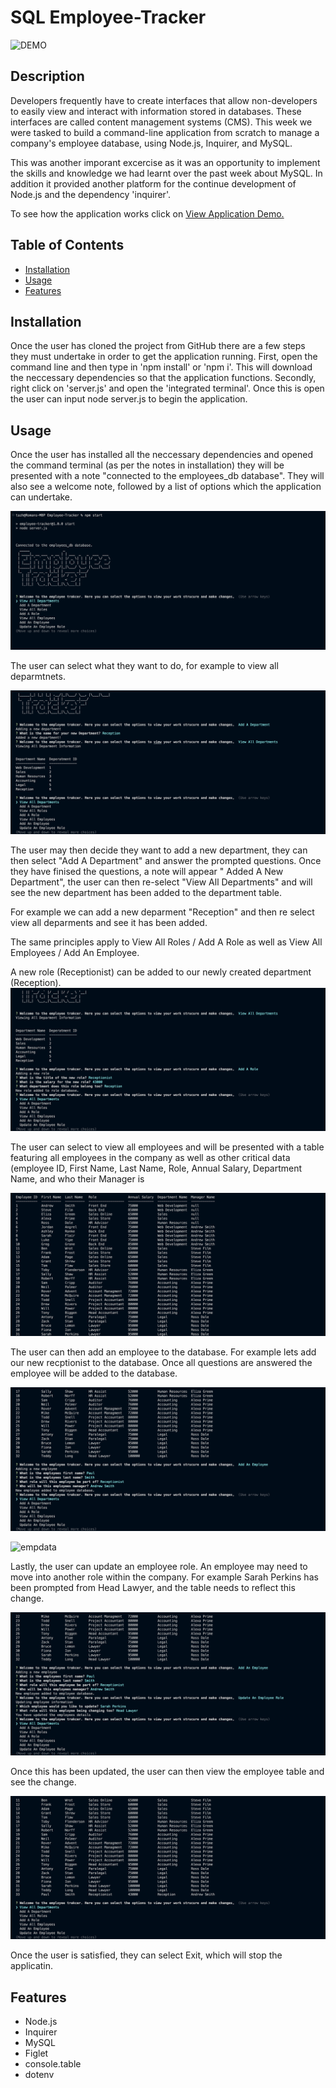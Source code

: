 # SQL Employee-Tracker

![DEMO](assets/tracker.gif)

## Description
Developers frequently have to create interfaces that allow non-developers to easily view and interact with information stored in databases. These interfaces are called content management systems (CMS). This week we were tasked to build a command-line application from scratch to manage a company's employee database, using Node.js, Inquirer, and MySQL. 

This was another imporant excercise as it was an opportunity to implement the skills and knowledge we had learnt over the past week about MySQL. In addition it provided another platform for the continue development of Node.js and the dependency 'inquirer'. 

To see how the application works click on [View Application Demo.](https://drive.google.com/file/d/1MHcRjpFbJ4NTBQccByAA3axjDpGUfd4s/view)


## Table of Contents 
- [Installation](#installation)
- [Usage](#usage)
- [Features](#features)

## Installation
Once the user has cloned the project from GitHub there are a few steps they must undertake in order to get the application running. 
First, open the command line and then type in 'npm install' or 'npm i'. This will download the neccessary dependencies so that the application functions. 
Secondly, right click on 'server.js' and open the 'integrated terminal'. Once this is open the user can input node server.js to begin the application.  


## Usage
Once the user has installed all the neccessary dependencies and opened the command terminal (as per the notes in installation) they will be presented with a note "connected to the employees_db database". 
They will also see a welcome note, followed by a list of options which the application can undertake. 

![welcome](assets/welcome.png)

The user can select what they want to do, for example to view all deparmtnets. 

![departments](assets/departments.png)

The user may then decide they want to add a new department, they can then select "Add A Department" and answer the prompted questions. Once they have finised the questions, a note will appear " Added A New Department", 
the user can then re-select "View All Departments" and will see the new department has been added to the department table. 

For example we can add a new deparment "Reception" and then re select view all deparments and see it has been added. 

The same principles apply to View All Roles / Add A Role as well as View All Employees / Add An Employee. 

A new role (Receptionist) can be added to our newly created department (Reception). 
![roles](assets/roles.png)

The user can select to view all employees and will be presented with a table featuring all employees in the company as well as other critical data (employee ID, First Name, Last Name, Role, Annual Salary, Department Name, and who their Manager is

![allemps](assets/allemps.png)

The user can then add an employee to the database. For example lets add our new recptionist to the database. Once all questions are answered the employee will be added to the database.

![addemp](assets/addemp.png) 

![empdata](assets/empdata.png)

Lastly, the user can update an employee role. An employee may need to move into another role within the company. 
For example Sarah Perkins has been prompted from Head Lawyer, and the table needs to reflect this change. 

![updateSally](assets/updateSarah.png)

Once this has been updated, the user can then view the employee table and see the change. 

![promSally](assets/promSarah.png)

Once the user is satisfied, they can select Exit, which will stop the applicatin. 

## Features
- Node.js
- Inquirer
- MySQL 
- Figlet 
- console.table 
- dotenv 
